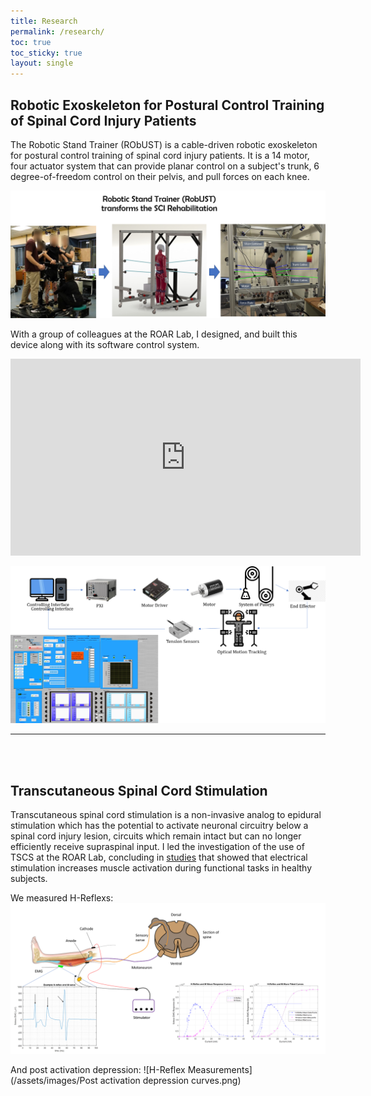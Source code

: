 ```yaml
---
title: Research
permalink: /research/
toc: true
toc_sticky: true
layout: single
---
```


## Robotic Exoskeleton for Postural Control Training of Spinal Cord Injury Patients

The Robotic Stand Trainer (RObUST) is a cable-driven robotic exoskeleton for postural control training of spinal cord injury patients. It is a 14 motor, four actuator system that can provide planar control on a subject's trunk, 6 degree-of-freedom control on their pelvis, and pull forces on each knee. 

![CAD model of Stand Trainer](/assets/images/RobUST_Transforms.png)

With a group of colleagues at the ROAR Lab, I designed, and built this device along with its software control system. 

<div class="video-container">
	<iframe width="560" height="315" src="https://www.youtube.com/embed/LRBBPVcUZ24?si=jjPkFBORT1jL9vf_" title="YouTube video player" frameborder="0" allow="accelerometer; autoplay; clipboard-write; encrypted-media; gyroscope; picture-in-picture; web-share" referrerpolicy="strict-origin-when-cross-origin" allowfullscreen></iframe>
</div>


![RobUST Architecture](/assets/images/RobUST_Architecture.png)

---
<br><br>

## Transcutaneous Spinal Cord Stimulation
Transcutaneous spinal cord stimulation is a non-invasive analog to epidural stimulation which has the potential to activate neuronal circuitry below a spinal cord injury lesion, circuits which remain intact but can no longer efficiently receive supraspinal input. I led the investigation of the use of TSCS at the ROAR Lab, concluding in [studies](https://www.cambridge.org/core/journals/wearable-technologies/article/effect-of-transcutaneous-spinal-cord-stimulation-on-the-balance-and-neurophysiological-characteristics-of-young-healthy-adults/23F07B0A79BF95F29F0A030FC8B489AC) that showed that electrical stimulation increases muscle activation during functional tasks in healthy subjects.

We measured H-Reflexs:
![H-Reflex Measurements](/assets/images/H-Reflex.png)

And post activation depression:
![H-Reflex Measurements](/assets/images/Post activation depression curves.png)


<!-- ### Exploring the effects of TSCS applied alone 

### Exploring the effects of TSCS applied with activity training -->


